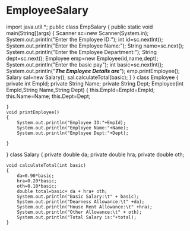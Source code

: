 # EmployeeSalary
import java.util.*;
public class EmpSalary {
    public static void main(String[]args)
    {
        Scanner sc=new Scanner(System.in);
        System.out.println("Enter the Employee ID:");
        int id=sc.nextInt();
        System.out.println("Enter the Employee Name:");
        String name=sc.next();
        System.out.println("Enter the Employee Department:");
        String dept=sc.next();
        Employee emp=new Employee(id,name,dept);
        System.out.println("Enter the basic pay");
        int basic=sc.nextInt();
        System.out.println("*********The Employee Details are*********");
        emp.printEmployee();
         Salary sal=new Salary();
         sal.calculateTotal(basic);
    }
}
class Employee
{
    private int EmpId;
    private String Name;
    private String Dept;
    Employee(int EmpId,String Name,String Dept)
    {
        this.EmpId=EmpId=EmpId;
        this.Name=Name;
        this.Dept=Dept;
        
    }
    void printEmployee()
    {
        System.out.println("Employee ID:"+EmpId);
        System.out.println("Employee Name:"+Name);
        System.out.println("Employee Dept:"+Dept);
        
    }
}
class Salary
{
    private double da;
    private double hra;
    private double oth;
    
    void calculateTotal(int basic)
    {
        da=0.90*basic;
        hra=0.20*basic;
        oth=0.10*basic;
        double total=basic+ da + hra+ oth;
        System.out.println("Basic Salary:\t" + basic);
        System.out.println("Dearness Allowance:\t" +da);
        System.out.println("House Rent Allowance:\t" +hra);
        System.out.println("Other Allowance:\t" + oth);
        System.out.println("Total Salary is:"+total);
    }
